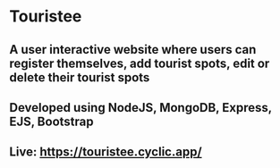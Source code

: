 # Touristee
## A user interactive website where users can register themselves, add tourist spots, edit or delete their tourist spots 
## Developed using NodeJS, MongoDB, Express, EJS, Bootstrap
## Live: https://touristee.cyclic.app/
